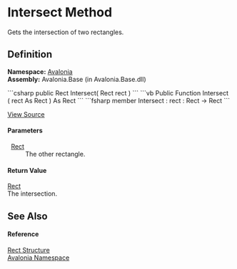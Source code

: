 # Intersect Method


Gets the intersection of two rectangles.



## Definition
**Namespace:** <a href="N_Avalonia">Avalonia</a>  
**Assembly:** Avalonia.Base (in Avalonia.Base.dll)

<Tabs groupId="api-code-preview">
<TabItem value="csharp" label="C#">
```csharp
public Rect Intersect(
	Rect rect
)
```
</TabItem>
<TabItem value="vb" label="VB">
```vb
Public Function Intersect ( 
	rect As Rect
) As Rect
```
</TabItem>
<TabItem value="fsharp" label="F#">
```fsharp
member Intersect : 
        rect : Rect -> Rect 
```
</TabItem>
</Tabs>



<a href="https://github.com/AvaloniaUI/Avalonia/tree/master/src/Avalonia.Base/Rect.cs#L366" title="View the source code">View Source</a>



#### Parameters
<dl><dt>  <a href="T_Avalonia_Rect">Rect</a></dt><dd>The other rectangle.</dd></dl>

#### Return Value
<a href="T_Avalonia_Rect">Rect</a>  
The intersection.

## See Also


#### Reference
<a href="T_Avalonia_Rect">Rect Structure</a>  
<a href="N_Avalonia">Avalonia Namespace</a>  

